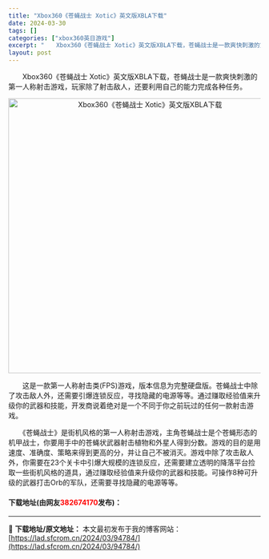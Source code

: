 ```yaml
---
title: "Xbox360《苍蝇战士 Xotic》英文版XBLA下载"
date: 2024-03-30
tags: []
categories: ["xbox360英日游戏"]
excerpt: "　　Xbox360《苍蝇战士 Xotic》英文版XBLA下载，苍蝇战士是一款爽快刺激的第一人称射击游戏，玩家除了射击敌人，还要利用自己的能力完成各种任务。 　　这是一款第一人称射击类(FPS)游戏，版本信息为完整硬盘版。苍蝇战士中除了攻击敌人外，还需要引爆连锁反应，寻找隐藏的电源等等。通过赚取经验值&hellip;"
layout: post
---
```


 <p>　　Xbox360《苍蝇战士 Xotic》英文版XBLA下载，苍蝇战士是一款爽快刺激的第一人称射击游戏，玩家除了射击敌人，还要利用自己的能力完成各种任务。</p> <p align="center"><img align="" border="0" src="https://lad.sfcrom.cn/wp-content/uploads/2024/03/20240330_6607de1a24bfc.jpg" width="550" alt="Xbox360《苍蝇战士 Xotic》英文版XBLA下载" /></p> <p>　　这是一款第一人称射击类(FPS)游戏，版本信息为完整硬盘版。苍蝇战士中除了攻击敌人外，还需要引爆连锁反应，寻找隐藏的电源等等。通过赚取经验值来升级你的武器和技能，开发商说着绝对是一个不同于你之前玩过的任何一款射击游戏。</p> <p>　　《苍蝇战士》是街机风格的第一人称射击游戏，主角苍蝇战士是个苍蝇形态的机甲战士，你要用手中的苍蝇状武器射击植物和外星人得到分数。游戏的目的是用速度、准确度、策略来得到更高的分，并让自己不被消灭。游戏中除了攻击敌人外，你需要在23个关卡中引爆大规模的连锁反应，还需要建立透明的降落平台捡取一些街机风格的道具，通过赚取经验值来升级你的武器和技能。可操作8种可升级的武器打击Orb的军队，还需要寻找隐藏的电源等等。</p> <p><h4>下载地址(由网友<font color="red">382674170</font>发布)：</h4></p> 

---
📖 **下载地址/原文地址：** 本文最初发布于我的博客网站：[https://lad.sfcrom.cn/2024/03/94784/](https://lad.sfcrom.cn/2024/03/94784/)
